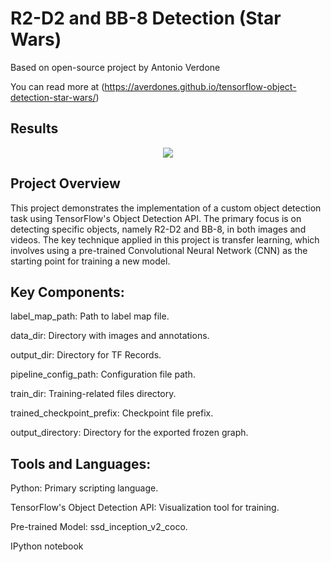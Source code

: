 # R2-D2 and BB-8 Detection (Star Wars)

Based on open-source project by Antonio Verdone

You can read more at (https://averdones.github.io/tensorflow-object-detection-star-wars/)

## Results
<p align="center">
  <img src="results/result_2.gif">
</p>

## Project Overview

This project demonstrates the implementation of a custom object detection task using TensorFlow's Object Detection API. The primary focus is on detecting specific objects, namely R2-D2 and BB-8, in both images and videos. The key technique applied in this project is transfer learning, which involves using a pre-trained Convolutional Neural Network (CNN) as the starting point for training a new model.

## Key Components:

label_map_path: Path to label map file.

data_dir: Directory with images and annotations.

output_dir: Directory for TF Records.

pipeline_config_path: Configuration file path.

train_dir: Training-related files directory.

trained_checkpoint_prefix: Checkpoint file prefix.

output_directory: Directory for the exported frozen graph.

## Tools and Languages:

Python: Primary scripting language.

TensorFlow's Object Detection API: Visualization tool for training.

Pre-trained Model: ssd_inception_v2_coco.

IPython notebook
